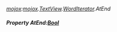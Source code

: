 _[mojox](../../modules/mojox/mojox-module.md):[mojox](../../modules/mojox/mojox-module.md).[TextView](../../modules/mojox/mojox-textview.md).[WordIterator](../../modules/mojox/mojox-textview-worditerator.md).AtEnd_
##### Property AtEnd:[Bool](../../modules/wonkey/wonkey-types-bool.md)
